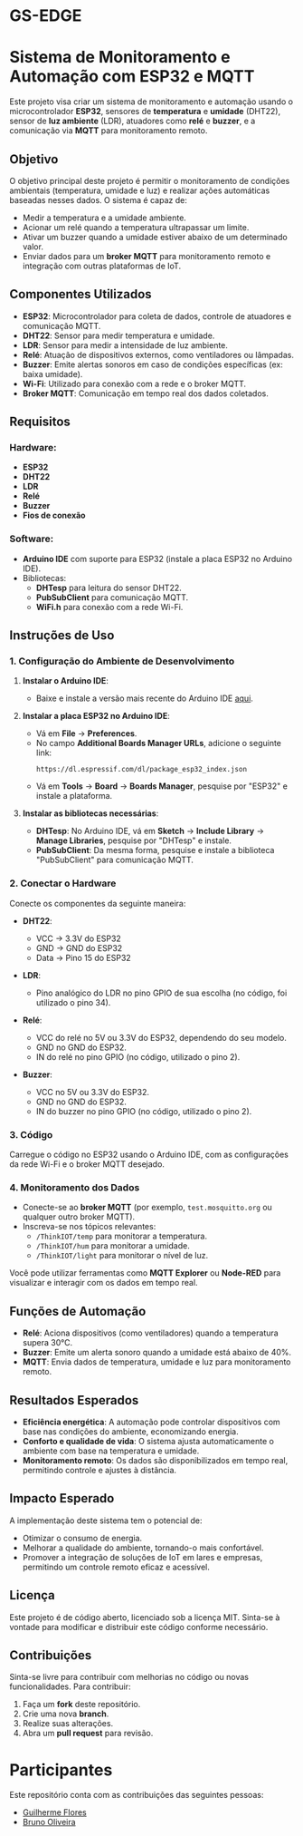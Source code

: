 # GS-EDGE
# Sistema de Monitoramento e Automação com ESP32 e MQTT

Este projeto visa criar um sistema de monitoramento e automação usando o microcontrolador **ESP32**, sensores de **temperatura** e **umidade** (DHT22), sensor de **luz ambiente** (LDR), atuadores como **relé** e **buzzer**, e a comunicação via **MQTT** para monitoramento remoto.

## Objetivo

O objetivo principal deste projeto é permitir o monitoramento de condições ambientais (temperatura, umidade e luz) e realizar ações automáticas baseadas nesses dados. O sistema é capaz de:
- Medir a temperatura e a umidade ambiente.
- Acionar um relé quando a temperatura ultrapassar um limite.
- Ativar um buzzer quando a umidade estiver abaixo de um determinado valor.
- Enviar dados para um **broker MQTT** para monitoramento remoto e integração com outras plataformas de IoT.

## Componentes Utilizados

- **ESP32**: Microcontrolador para coleta de dados, controle de atuadores e comunicação MQTT.
- **DHT22**: Sensor para medir temperatura e umidade.
- **LDR**: Sensor para medir a intensidade de luz ambiente.
- **Relé**: Atuação de dispositivos externos, como ventiladores ou lâmpadas.
- **Buzzer**: Emite alertas sonoros em caso de condições específicas (ex: baixa umidade).
- **Wi-Fi**: Utilizado para conexão com a rede e o broker MQTT.
- **Broker MQTT**: Comunicação em tempo real dos dados coletados.

## Requisitos

### Hardware:
- **ESP32**
- **DHT22**
- **LDR**
- **Relé**
- **Buzzer**
- **Fios de conexão**

### Software:
- **Arduino IDE** com suporte para ESP32 (instale a placa ESP32 no Arduino IDE).
- Bibliotecas:
  - **DHTesp** para leitura do sensor DHT22.
  - **PubSubClient** para comunicação MQTT.
  - **WiFi.h** para conexão com a rede Wi-Fi.

## Instruções de Uso

### 1. Configuração do Ambiente de Desenvolvimento

1. **Instalar o Arduino IDE**:
   - Baixe e instale a versão mais recente do Arduino IDE [aqui](https://www.arduino.cc/en/software).

2. **Instalar a placa ESP32 no Arduino IDE**:
   - Vá em **File** -> **Preferences**.
   - No campo **Additional Boards Manager URLs**, adicione o seguinte link:
     ```
     https://dl.espressif.com/dl/package_esp32_index.json
     ```
   - Vá em **Tools** -> **Board** -> **Boards Manager**, pesquise por "ESP32" e instale a plataforma.

3. **Instalar as bibliotecas necessárias**:
   - **DHTesp**: No Arduino IDE, vá em **Sketch** -> **Include Library** -> **Manage Libraries**, pesquise por "DHTesp" e instale.
   - **PubSubClient**: Da mesma forma, pesquise e instale a biblioteca "PubSubClient" para comunicação MQTT.

### 2. Conectar o Hardware

Conecte os componentes da seguinte maneira:

- **DHT22**:
  - VCC -> 3.3V do ESP32
  - GND -> GND do ESP32
  - Data -> Pino 15 do ESP32

- **LDR**:
  - Pino analógico do LDR no pino GPIO de sua escolha (no código, foi utilizado o pino 34).

- **Relé**:
  - VCC do relé no 5V ou 3.3V do ESP32, dependendo do seu modelo.
  - GND no GND do ESP32.
  - IN do relé no pino GPIO (no código, utilizado o pino 2).

- **Buzzer**:
  - VCC no 5V ou 3.3V do ESP32.
  - GND no GND do ESP32.
  - IN do buzzer no pino GPIO (no código, utilizado o pino 2).

### 3. Código

Carregue o código no ESP32 usando o Arduino IDE, com as configurações da rede Wi-Fi e o broker MQTT desejado.

### 4. Monitoramento dos Dados

- Conecte-se ao **broker MQTT** (por exemplo, `test.mosquitto.org` ou qualquer outro broker MQTT).
- Inscreva-se nos tópicos relevantes:
  - `/ThinkIOT/temp` para monitorar a temperatura.
  - `/ThinkIOT/hum` para monitorar a umidade.
  - `/ThinkIOT/light` para monitorar o nível de luz.
  
Você pode utilizar ferramentas como **MQTT Explorer** ou **Node-RED** para visualizar e interagir com os dados em tempo real.

## Funções de Automação

- **Relé**: Aciona dispositivos (como ventiladores) quando a temperatura supera 30°C.
- **Buzzer**: Emite um alerta sonoro quando a umidade está abaixo de 40%.
- **MQTT**: Envia dados de temperatura, umidade e luz para monitoramento remoto.


## Resultados Esperados

- **Eficiência energética**: A automação pode controlar dispositivos com base nas condições do ambiente, economizando energia.
- **Conforto e qualidade de vida**: O sistema ajusta automaticamente o ambiente com base na temperatura e umidade.
- **Monitoramento remoto**: Os dados são disponibilizados em tempo real, permitindo controle e ajustes à distância.

## Impacto Esperado

A implementação deste sistema tem o potencial de:
- Otimizar o consumo de energia.
- Melhorar a qualidade do ambiente, tornando-o mais confortável.
- Promover a integração de soluções de IoT em lares e empresas, permitindo um controle remoto eficaz e acessível.

## Licença

Este projeto é de código aberto, licenciado sob a licença MIT. Sinta-se à vontade para modificar e distribuir este código conforme necessário.

## Contribuições

Sinta-se livre para contribuir com melhorias no código ou novas funcionalidades. Para contribuir:
1. Faça um **fork** deste repositório.
2. Crie uma nova **branch**.
3. Realize suas alterações.
4. Abra um **pull request** para revisão.

# Participantes

Este repositório conta com as contribuições das seguintes pessoas:

- [Guilherme Flores](https://github.com/guiflores)
- [Bruno Oliveira](https://github.com/Brunootavioliveira)



